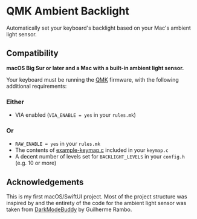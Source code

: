 # QMK Ambient Backlight

Automatically set your keyboard's backlight based on your Mac's ambient light sensor.

## Compatibility

**macOS Big Sur or later and a Mac with a built-in ambient light sensor.**

Your keyboard must be running the [QMK](https://qmk.fm/) firmware, with the following additional requirements:

### Either

 * VIA enabled (`VIA_ENABLE = yes` in your `rules.mk`)

### Or

 * `RAW_ENABLE = yes` in your `rules.mk`
 * The contents of [example-keymap.c](./example-keymap.c) included in your `keymap.c`
 * A decent number of levels set for `BACKLIGHT_LEVELS` in your `config.h` (e.g. 10 or more)

## Acknowledgements

This is my first macOS/SwiftUI project. Most of the project structure was inspired by and the entirety of the code for the ambient light sensor was taken from [DarkModeBuddy](https://github.com/insidegui/DarkModeBuddy) by Guilherme Rambo.
